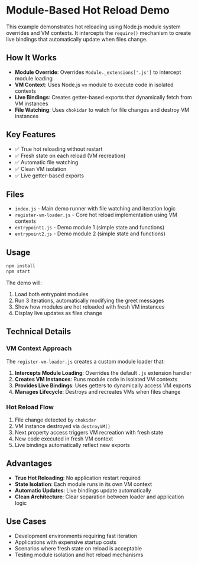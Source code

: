 # Module-Based Hot Reload Demo

This example demonstrates hot reloading using Node.js module system overrides and VM contexts. It intercepts the `require()` mechanism to create live bindings that automatically update when files change.

## How It Works

- **Module Override**: Overrides `Module._extensions['.js']` to intercept module loading
- **VM Context**: Uses Node.js `vm` module to execute code in isolated contexts
- **Live Bindings**: Creates getter-based exports that dynamically fetch from VM instances
- **File Watching**: Uses `chokidar` to watch for file changes and destroy VM instances

## Key Features

- ✅ True hot reloading without restart
- ✅ Fresh state on each reload (VM recreation)
- ✅ Automatic file watching
- ✅ Clean VM isolation
- ✅ Live getter-based exports

## Files

- `index.js` - Main demo runner with file watching and iteration logic
- `register-vm-loader.js` - Core hot reload implementation using VM contexts
- `entrypoint1.js` - Demo module 1 (simple state and functions)
- `entrypoint2.js` - Demo module 2 (simple state and functions)

## Usage

```bash
npm install
npm start
```

The demo will:
1. Load both entrypoint modules
2. Run 3 iterations, automatically modifying the greet messages
3. Show how modules are hot reloaded with fresh VM instances
4. Display live updates as files change

## Technical Details

### VM Context Approach

The `register-vm-loader.js` creates a custom module loader that:

1. **Intercepts Module Loading**: Overrides the default `.js` extension handler
2. **Creates VM Instances**: Runs module code in isolated VM contexts
3. **Provides Live Bindings**: Uses getters to dynamically access VM exports
4. **Manages Lifecycle**: Destroys and recreates VMs when files change

### Hot Reload Flow

1. File change detected by `chokidar`
2. VM instance destroyed via `destroyVM()`
3. Next property access triggers VM recreation with fresh state
4. New code executed in fresh VM context
5. Live bindings automatically reflect new exports

## Advantages

- **True Hot Reloading**: No application restart required
- **State Isolation**: Each module runs in its own VM context
- **Automatic Updates**: Live bindings update automatically
- **Clean Architecture**: Clear separation between loader and application logic

## Use Cases

- Development environments requiring fast iteration
- Applications with expensive startup costs
- Scenarios where fresh state on reload is acceptable
- Testing module isolation and hot reload mechanisms
